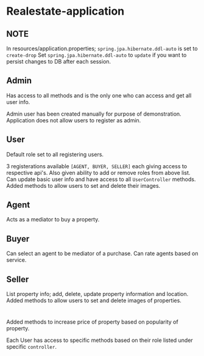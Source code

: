 # Realestate-application

## NOTE
In resources/application.properties;
`spring.jpa.hibernate.ddl-auto` is set to `create-drop`
Set `spring.jpa.hibernate.ddl-auto` to `update` if you want to persist changes to DB after each session.

## Admin
Has access to all methods and is the only one who can access and get all user info.

Admin user has been created manually for purpose of demonstration.
Application does not allow users to register as admin.


## User
Default role set to all registering users.

3 registerations available `[AGENT, BUYER, SELLER]` each giving access to respective api's.
Also given ability to add or remove roles from above list.
Can update basic user info and have access to all `UserController` methods.
Added methods to allow users to set and delete their images.

## Agent
Acts as a mediator to buy a property.

## Buyer
Can select an agent to be mediator of a purchase.
Can rate agents based on service.

## Seller
List property info; add, delete, update property information and location.
Added methods to allow users to set and delete images of properties.

#
Added methods to increase price of property based on popularity of property.

Each User has access to specific methods based on their role listed under specific `controller`.